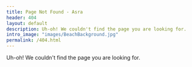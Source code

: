 ```yaml
---
title: Page Not Found - Asra
header: 404
layout: default
description: Uh-oh! We couldn't find the page you are looking for.
intro_image: "images/BeachBackground.jpg"
permalink: /404.html
---
```


Uh-oh! We couldn't find the page you are looking for.
